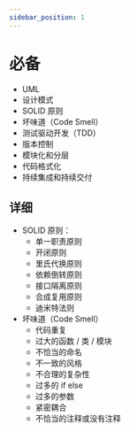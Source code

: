 ```yaml
---
sidebar_position: 1
---
```


# 必备

- UML
- 设计模式
- SOLID 原则
- 坏味道（Code Smell）
- 测试驱动开发（TDD）
- 版本控制
- 模块化和分层
- 代码格式化
- 持续集成和持续交付

## 详细

- SOLID 原则：
  - 单一职责原则
  - 开闭原则
  - 里氏代换原则
  - 依赖倒转原则
  - 接口隔离原则
  - 合成复用原则
  - 迪米特法则
- 坏味道（Code Smell）
  - 代码重复
  - 过大的函数 / 类 / 模块
  - 不恰当的命名
  - 不一致的风格
  - 不合理的复杂性
  - 过多的 if else
  - 过多的参数
  - 紧密耦合
  - 不恰当的注释或没有注释

